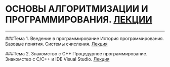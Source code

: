 # ОСНОВЫ АЛГОРИТМИЗАЦИИ И ПРОГРАММИРОВАНИЯ. [ЛЕКЦИИ](https://tgjmjgj.github.io/Clecture/dist/index.html "Лекции")
***


###Тема 1. Введение в программирование
История программирования. Базовые понятия. Системы счисления.
[Лекция](https://tgjmjgj.github.io/Clecture/dist/lecture/Introduction/index.html "Лекция")

###Тема 2. Знакомство с C++
Процедурное программирование. Знакомство с C/C++ и IDE Visual Studio.
[Лекция](https://tgjmjgj.github.io/Clecture/dist/lecture/Visual_Cpp/index.html "Лекция") 



